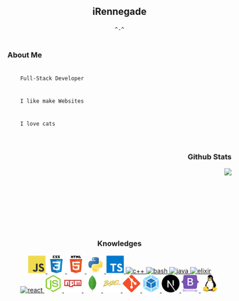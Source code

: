 <h2 align="center">iRennegade</h2>
<p align="center" align-items="center">
  <code>^-^</code>
  </br>
  </br>
</p>

<p align="left" align-items="left">
  <h3>About Me</h4>
  <code>
    Full-Stack Developer
  </code>
  </br>
  <code>
    I like make Websites
  </code>
  </br>
  <code>
    I love cats
  </code>
  </br>
  </br>
</p>

<p align="right" align-items="right">
  <h3 align="right">Github Stats</h3>
  <img align="right" src="https://github-readme-stats.vercel.app/api/top-langs/?username=iRennegade&layout=compact&exclude_repo=eslint-config&theme=algolia"></img>
  </br>
  </br>
  </br>
  </br>
  </br>
  </br>
  </br>
  </br>
</p>

<p align="center" align-items="center">
  <h3 align="center">Knowledges</h3>
  <div align="center">
    <a href="https://developer.mozilla.org/en-US/docs/Web/JavaScript" target="_blank">
      <img src="https://raw.githubusercontent.com/devicons/devicon/master/icons/javascript/javascript-original.svg" alt="javascript" width="40" height="40"/>
    </a>
    <a href="https://www.w3schools.com/css/" target="_blank"> 
      <img src="https://raw.githubusercontent.com/devicons/devicon/master/icons/css3/css3-original-wordmark.svg" alt="css3" width="40" height="40"/>
    </a> 
    <a href="https://www.w3.org/html/" target="_blank"> 
      <img src="https://raw.githubusercontent.com/devicons/devicon/master/icons/html5/html5-original-wordmark.svg" alt="html5" width="40" height="40"/> 
    </a>
    <a href="https://www.python.org" target="_blank"> 
      <img src="https://raw.githubusercontent.com/devicons/devicon/master/icons/python/python-original.svg" alt="python" width="40" height="40"/> 
    </a>
    <a href="https://www.typescriptlang.org/" target="_blank">
      <img src="https://raw.githubusercontent.com/devicons/devicon/master/icons/typescript/typescript-plain.svg" alt="typescript" width="40" height="40"/> 
    </a>
    <a href="https://isocpp.org/" target="_blank">
      <img src="https://www.freeiconspng.com/thumbs/c-logo-icon/c--logo-icon-0.png" alt="c++" width="40" height="40"/>
    </a>
    <a href="https://www.gnu.org/software/bash/" target="_blank">
      <img src="https://upload.wikimedia.org/wikipedia/commons/thumb/2/20/Bash_Logo_black_and_white_icon_only.svg/896px-Bash_Logo_black_and_white_icon_only.svg.png" alt="bash" width="40" height="40"/>
    </a>
    <a href="https://www.java.com/es/" target="_blank">
      <img src="https://i.ibb.co/zxFZhLP/58480979cef1014c0b5e4901.png" alt="java" width="40"/>
    </a>
    <a href="https://elixir-lang.org/" target="_blank">
      <img src="https://plugins.jetbrains.com/files/7522/153556/icon/pluginIcon.svg" alt="elixir" width="40"/>
    </a>
    </br>
    <a href="https://reactjs.org/" target="_blank">
      <img src="https://upload.wikimedia.org/wikipedia/commons/thumb/4/47/React.svg/1200px-React.svg.png" alt="react" width="40"/>
    </a>
    <a href="https://nodejs.org/" target="_blank">
      <img src="https://raw.githubusercontent.com/devicons/devicon/master/icons/nodejs/nodejs-original.svg" alt="nodejs" width="40"/>
    </a>
    <a href="https://npmjs.com/" target="_blank">
      <img src="https://raw.githubusercontent.com/devicons/devicon/master/icons/npm/npm-original-wordmark.svg" alt="npm" width="40" height="40"/>
    </a>
    <a href="https://mongodb.com/" target="_blank">
      <img src="https://raw.githubusercontent.com/devicons/devicon/master/icons/mongodb/mongodb-original.svg" alt="mongodb" width="40" height="40"/>
    </a>
    <a href="https://babeljs.io" target="_blank">
      <img src="https://raw.githubusercontent.com/devicons/devicon/master/icons/babel/babel-original.svg" alt="babel" width="40" height="40"/>
    </a>
    <a href="https://git-scm.com" target="_blank">
      <img src="https://raw.githubusercontent.com/devicons/devicon/master/icons/git/git-original.svg" alt="git" width="40" height="40"/>
    </a>
    <a href="https://webpack.js.org/" target="_blank">
      <img src="https://raw.githubusercontent.com/devicons/devicon/master/icons/webpack/webpack-original.svg" alt="webpack" width="40" height="40"/>
    </a>
    <a href="https://nextjs.org/" target="_blank">
      <img src="https://raw.githubusercontent.com/devicons/devicon/master/icons/nextjs/nextjs-original.svg" alt="nextjs" width="40" height="40"/>
    </a>
    <a href="https://getbootstrap.com/" target="_blank">
      <img src="https://raw.githubusercontent.com/devicons/devicon/master/icons/bootstrap/bootstrap-plain-wordmark.svg" alt="bootstrap" width="40" height="40"/>
    </a>
    <a href="https://linux.org" target="_blank">
      <img src="https://raw.githubusercontent.com/devicons/devicon/master/icons/linux/linux-original.svg" alt="linux" width="40" height="40"/>
    </a>
  </div>
</p>
